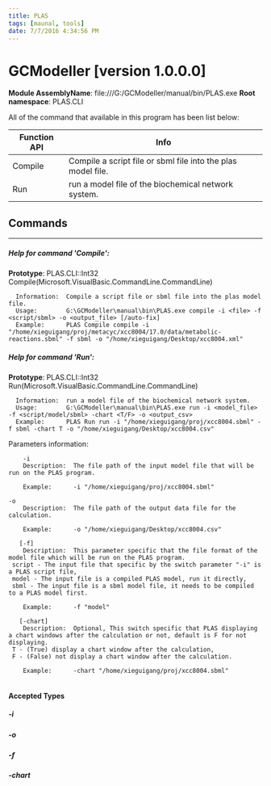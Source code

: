 ```yaml
---
title: PLAS
tags: [maunal, tools]
date: 7/7/2016 4:34:56 PM
---
```

# GCModeller [version 1.0.0.0]
**Module AssemblyName**: file:///G:/GCModeller/manual/bin/PLAS.exe
**Root namespace**: PLAS.CLI


All of the command that available in this program has been list below:

|Function API|Info|
|------------|----|
|Compile|Compile a script file or sbml file into the plas model file.|
|Run|run a model file of the biochemical network system.|

## Commands
--------------------------
##### Help for command 'Compile':

**Prototype**: PLAS.CLI::Int32 Compile(Microsoft.VisualBasic.CommandLine.CommandLine)

```
  Information:  Compile a script file or sbml file into the plas model file.
  Usage:        G:\GCModeller\manual\bin\PLAS.exe compile -i <file> -f <script/sbml> -o <output_file> [/auto-fix]
  Example:      PLAS Compile compile -i "/home/xieguigang/proj/metacyc/xcc8004/17.0/data/metabolic-reactions.sbml" -f sbml -o "/home/xieguigang/Desktop/xcc8004.xml"
```

##### Help for command 'Run':

**Prototype**: PLAS.CLI::Int32 Run(Microsoft.VisualBasic.CommandLine.CommandLine)

```
  Information:  run a model file of the biochemical network system.
  Usage:        G:\GCModeller\manual\bin\PLAS.exe run -i <model_file> -f <script/model/sbml> -chart <T/F> -o <output_csv>
  Example:      PLAS Run run -i "/home/xieguigang/proj/xcc8004.sbml" -f sbml -chart T -o "/home/xieguigang/Desktop/xcc8004.csv"
```



  Parameters information:
```
    -i
    Description:  The file path of the input model file that will be run on the PLAS program.

    Example:      -i "/home/xieguigang/proj/xcc8004.sbml"

-o
    Description:  The file path of the output data file for the calculation.

    Example:      -o "/home/xieguigang/Desktop/xcc8004.csv"

   [-f]
    Description:  This parameter specific that the file format of the model file which will be run on the PLAS program.
 script - The input file that specific by the switch parameter "-i" is a PLAS script file,
 model - The input file is a compiled PLAS model, run it directly,
 sbml - The input file is a sbml model file, it needs to be compiled to a PLAS model first.

    Example:      -f "model"

   [-chart]
    Description:  Optional, This switch specific that PLAS displaying a chart windows after the calculation or not, default is F for not displaying.
 T - (True) display a chart window after the calculation,
 F - (False) not display a chart window after the calculation.

    Example:      -chart "/home/xieguigang/proj/xcc8004.sbml"


```

#### Accepted Types
##### -i
##### -o
##### -f
##### -chart
